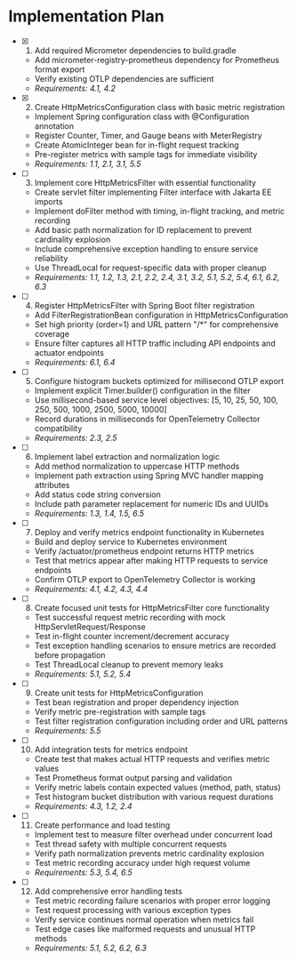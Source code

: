 # Implementation Plan

- [x] 1. Add required Micrometer dependencies to build.gradle
  - Add micrometer-registry-prometheus dependency for Prometheus format export
  - Verify existing OTLP dependencies are sufficient
  - _Requirements: 4.1, 4.2_

- [x] 2. Create HttpMetricsConfiguration class with basic metric registration
  - Implement Spring configuration class with @Configuration annotation
  - Register Counter, Timer, and Gauge beans with MeterRegistry
  - Create AtomicInteger bean for in-flight request tracking
  - Pre-register metrics with sample tags for immediate visibility
  - _Requirements: 1.1, 2.1, 3.1, 5.5_

- [ ] 3. Implement core HttpMetricsFilter with essential functionality
  - Create servlet filter implementing Filter interface with Jakarta EE imports
  - Implement doFilter method with timing, in-flight tracking, and metric recording
  - Add basic path normalization for ID replacement to prevent cardinality explosion
  - Include comprehensive exception handling to ensure service reliability
  - Use ThreadLocal for request-specific data with proper cleanup
  - _Requirements: 1.1, 1.2, 1.3, 2.1, 2.2, 2.4, 3.1, 3.2, 5.1, 5.2, 5.4, 6.1, 6.2, 6.3_

- [ ] 4. Register HttpMetricsFilter with Spring Boot filter registration
  - Add FilterRegistrationBean configuration in HttpMetricsConfiguration
  - Set high priority (order=1) and URL pattern "/*" for comprehensive coverage
  - Ensure filter captures all HTTP traffic including API endpoints and actuator endpoints
  - _Requirements: 6.1, 6.4_

- [ ] 5. Configure histogram buckets optimized for millisecond OTLP export
  - Implement explicit Timer.builder() configuration in the filter
  - Use millisecond-based service level objectives: [5, 10, 25, 50, 100, 250, 500, 1000, 2500, 5000, 10000]
  - Record durations in milliseconds for OpenTelemetry Collector compatibility
  - _Requirements: 2.3, 2.5_

- [ ] 6. Implement label extraction and normalization logic
  - Add method normalization to uppercase HTTP methods
  - Implement path extraction using Spring MVC handler mapping attributes
  - Add status code string conversion
  - Include path parameter replacement for numeric IDs and UUIDs
  - _Requirements: 1.3, 1.4, 1.5, 6.5_

- [ ] 7. Deploy and verify metrics endpoint functionality in Kubernetes
  - Build and deploy service to Kubernetes environment
  - Verify /actuator/prometheus endpoint returns HTTP metrics
  - Test that metrics appear after making HTTP requests to service endpoints
  - Confirm OTLP export to OpenTelemetry Collector is working
  - _Requirements: 4.1, 4.2, 4.3, 4.4_

- [ ] 8. Create focused unit tests for HttpMetricsFilter core functionality
  - Test successful request metric recording with mock HttpServletRequest/Response
  - Test in-flight counter increment/decrement accuracy
  - Test exception handling scenarios to ensure metrics are recorded before propagation
  - Test ThreadLocal cleanup to prevent memory leaks
  - _Requirements: 5.1, 5.2, 5.4_

- [ ] 9. Create unit tests for HttpMetricsConfiguration
  - Test bean registration and proper dependency injection
  - Verify metric pre-registration with sample tags
  - Test filter registration configuration including order and URL patterns
  - _Requirements: 5.5_

- [ ] 10. Add integration tests for metrics endpoint
  - Create test that makes actual HTTP requests and verifies metric values
  - Test Prometheus format output parsing and validation
  - Verify metric labels contain expected values (method, path, status)
  - Test histogram bucket distribution with various request durations
  - _Requirements: 4.3, 1.2, 2.4_

- [ ] 11. Create performance and load testing
  - Implement test to measure filter overhead under concurrent load
  - Test thread safety with multiple concurrent requests
  - Verify path normalization prevents metric cardinality explosion
  - Test metric recording accuracy under high request volume
  - _Requirements: 5.3, 5.4, 6.5_

- [ ] 12. Add comprehensive error handling tests
  - Test metric recording failure scenarios with proper error logging
  - Test request processing with various exception types
  - Verify service continues normal operation when metrics fail
  - Test edge cases like malformed requests and unusual HTTP methods
  - _Requirements: 5.1, 5.2, 6.2, 6.3_